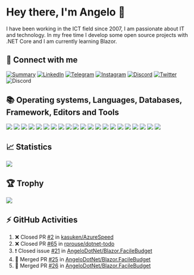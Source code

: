 # Hey there, I'm Angelo 👋

<!-- ### Profile -->
I have been working in the ICT field since 2007, I am passionate about IT and technology. In my free time I develop some open source projects with .NET Core and I am currently learning Blazor.<br>


## 📝 Connect with me<br>
[![Summary](https://img.shields.io/badge/summary-%23990000.svg?style=for-the-badge&logo=github&logoColor=white)](https://resume.github.io/?AngeloDotNet)
[![LinkedIn](https://img.shields.io/badge/LinkedIn-0077B5?style=for-the-badge&logo=linkedin&logoColor=white)](https://www.linkedin.com/in/pirolaangelo/)
[![Telegram](https://img.shields.io/badge/Telegram-2CA5E0?style=for-the-badge&logo=telegram&logoColor=white)](https://t.me/angeloIT87)
[![Instagram](https://img.shields.io/badge/Instagram-E4405F?style=for-the-badge&logo=instagram&logoColor=white)](https://www.instagram.com/angeloit87/)
[![Discord](https://img.shields.io/badge/Discord-5865F2?style=for-the-badge&logo=discord&logoColor=white)](https://discord.gg/JTDhH53Kya)
[![Twitter](https://img.shields.io/badge/Twitter-1DA1F2?style=for-the-badge&logo=twitter&logoColor=white)](https://twitter.com/angeloit87/)
![Discord](https://img.shields.io/discord/830840397373898762?style=for-the-badge)


## :books: Operating systems, Languages, Databases, Framework, Editors and Tools<br>

[![](https://img.shields.io/badge/Windows-0078D6?style=for-the-badge&logo=windows&logoColor=white)]()
[![](https://img.shields.io/badge/mac%20os-000000?style=for-the-badge&logo=apple&logoColor=white)]()
[![](https://img.shields.io/badge/Linux-FCC624?style=for-the-badge&logo=linux&logoColor=black)]()
[![](https://img.shields.io/badge/C%23-239120?style=for-the-badge&logo=c-sharp&logoColor=white)]()
[![](https://img.shields.io/badge/WebAssembly-654FF0?style=for-the-badge&logo=WebAssembly&logoColor=white)]()
[![](https://img.shields.io/badge/HTML5-E34F26?style=for-the-badge&logo=html5&logoColor=white)]()
[![](https://img.shields.io/badge/CSS3-1572B6?style=for-the-badge&logo=css3&logoColor=white)]()
[![](https://img.shields.io/badge/Microsoft%20SQL%20Server-CC2927?style=for-the-badge&logo=microsoft%20sql%20server&logoColor=white)]()
[![](https://img.shields.io/badge/SQLite-07405E?style=for-the-badge&logo=sqlite&logoColor=white)]()
[![](https://img.shields.io/badge/MySQL-005C84?style=for-the-badge&logo=mysql&logoColor=white)]()
[![](https://img.shields.io/badge/MariaDB-003545?style=for-the-badge&logo=mariadb&logoColor=white)]()
[![](https://img.shields.io/badge/PostgreSQL-316192?style=for-the-badge&logo=postgresql&logoColor=white)]()
[![](https://img.shields.io/badge/Microsoft-666666?style=for-the-badge&logo=microsoft&logoColor=white)]()
[![](https://img.shields.io/badge/.NET-512BD4?style=for-the-badge&logo=dotnet&logoColor=white)]()
[![](https://img.shields.io/badge/Bootstrap-563D7C?style=for-the-badge&logo=bootstrap&logoColor=white)]()
[![](https://img.shields.io/badge/Font_Awesome-339AF0?style=for-the-badge&logo=fontawesome&logoColor=white)]()
[![](https://img.shields.io/badge/Visual_Studio-5C2D91?style=for-the-badge&logo=visual%20studio&logoColor=white)]()
[![](https://img.shields.io/badge/VSCode-0078D4?style=for-the-badge&logo=visual%20studio%20code&logoColor=white)]()
[![](https://img.shields.io/badge/Docker-2496ED?style=for-the-badge&logo=docker&logoColor=white)]()
[![](https://img.shields.io/badge/Git-E34F26?style=for-the-badge&logo=git&logoColor=white)]()
[![](https://img.shields.io/badge/GitHub_Actions-2088FF?style=for-the-badge&logo=github-actions&logoColor=white)]()


## :chart_with_upwards_trend: Statistics<br>
<!--<img src="https://github-readme-stats.vercel.app/api?username=angelodotnet" />-->
<img src="https://github-readme-streak-stats.herokuapp.com/?user=angelodotnet&theme=white&hide_border=false" />


## 🏆 Trophy<br>
<img src="https://github-profile-trophy.vercel.app/?username=angelodotnet" />


## :zap: GitHub Activities<br>
<!--START_SECTION:activity-->
1. ❌ Closed PR [#2](https://github.com/kasuken/AzureSpeed/pull/2) in [kasuken/AzureSpeed](https://github.com/kasuken/AzureSpeed)
2. ❌ Closed PR [#65](https://github.com/rprouse/dotnet-todo/pull/65) in [rprouse/dotnet-todo](https://github.com/rprouse/dotnet-todo)
3. ❗️ Closed issue [#21](https://github.com/AngeloDotNet/Blazor.FacileBudget/issues/21) in [AngeloDotNet/Blazor.FacileBudget](https://github.com/AngeloDotNet/Blazor.FacileBudget)
4. 🎉 Merged PR [#25](https://github.com/AngeloDotNet/Blazor.FacileBudget/pull/25) in [AngeloDotNet/Blazor.FacileBudget](https://github.com/AngeloDotNet/Blazor.FacileBudget)
5. 🎉 Merged PR [#26](https://github.com/AngeloDotNet/Blazor.FacileBudget/pull/26) in [AngeloDotNet/Blazor.FacileBudget](https://github.com/AngeloDotNet/Blazor.FacileBudget)
<!--END_SECTION:activity-->


<!-- ## 💌 Support me<br>
You like my open source projects? ⭐ Support me by clicking <a href="https://stars.github.com/nominate/">here</a> and indicates my username github: **angelodotnet**-->
